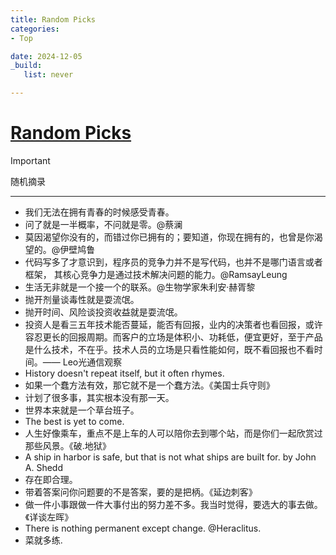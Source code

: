 ```yaml
---
title: Random Picks
categories:
- Top

date: 2024-12-05
_build:
   list: never

---
```


# [Random Picks](https://github.com/chinobing/chinobing.github.io/issues/17)

> [!IMPORTANT]
> 随机摘录

---
- 我们无法在拥有青春的时候感受青春。
- 问了就是一半概率，不问就是零。@蔡澜
- 莫因渴望你没有的，而错过你已拥有的；要知道，你现在拥有的，也曾是你渴望的。@伊壁鸠鲁
- 代码写多了才意识到，程序员的竞争力并不是写代码，也并不是哪门语言或者框架， 其核心竞争力是通过技术解决问题的能力。@RamsayLeung
- 生活无非就是一个接一个的联系。@生物学家朱利安·赫胥黎
- 抛开剂量谈毒性就是耍流氓。
- 抛开时间、风险谈投资收益就是耍流氓。
- 投资人是看三五年技术能否蔓延，能否有回报，业内的决策者也看回报，或许容忍更长的回报周期。而客户的立场是体积小、功耗低，便宜更好，至于产品是什么技术，不在乎。技术人员的立场是只看性能如何，既不看回报也不看时间。—— Leo光通信观察
- History doesn't repeat itself, but it often rhymes.
- 如果一个蠢方法有效，那它就不是一个蠢方法。《美国士兵守则》
- 计划了很多事，其实根本没有那一天。
- 世界本来就是一个草台班子。
- The best is yet to come.
- 人生好像乘车，重点不是上车的人可以陪你去到哪个站，而是你们一起欣赏过那些风景。《破.地狱》
-  A ship in harbor is safe, but that is not what ships are built for.  by John A. Shedd
- 存在即合理。
- 带着答案问你问题要的不是答案，要的是把柄。《延边刺客》
- 做一件小事跟做一件大事付出的努力差不多。我当时觉得，要选大的事去做。《详谈左晖》
- There is nothing permanent except change. @Heraclitus.
- 菜就多练.